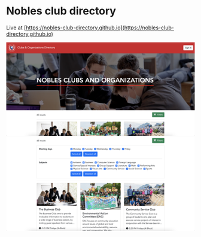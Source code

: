 # Nobles club directory
Live at [https://nobles-club-directory.github.io](https://nobles-club-directory.github.io)

<div align="center">
  <img src="screenshots/cover.png" width="600" /><br />
  <img src="screenshots/cards.png" width="600" />
</div>
